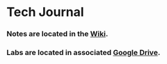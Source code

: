 # Tech Journal

### Notes are located in the [Wiki](https://github.com/avongard/tech-journal/wiki).

### Labs are located in associated [Google Drive](https://drive.google.com/drive/u/2/folders/1ghFGtRg8WgEjZu1CRsq9syoXqQhga56J).

